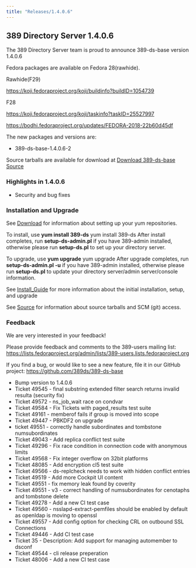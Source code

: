 ```yaml
---
title: "Releases/1.4.0.6"
---
```


389 Directory Server 1.4.0.6
-----------------------------

The 389 Directory Server team is proud to announce 389-ds-base version 1.4.0.6

Fedora packages are available on Fedora 28(rawhide).

Rawhide(F29)

<https://koji.fedoraproject.org/koji/buildinfo?buildID=1054739>

F28

<https://koji.fedoraproject.org/koji/taskinfo?taskID=25527997>

<https://bodhi.fedoraproject.org/updates/FEDORA-2018-22b60d45df>

The new packages and versions are:

-   389-ds-base-1.4.0.6-2

Source tarballs are available for download at [Download 389-ds-base Source](https://releases.pagure.org/389-ds-base/389-ds-base-1.4.0.6.tar.bz2)

### Highlights in 1.4.0.6

- Security and bug fixes

### Installation and Upgrade 

See [Download](../download.html) for information about setting up your yum repositories.

To install, use **yum install 389-ds** yum install 389-ds After install completes, run **setup-ds-admin.pl** if you have 389-admin installed, otherwise please run **setup-ds.pl** to set up your directory server.

To upgrade, use **yum upgrade** yum upgrade After upgrade completes, run **setup-ds-admin.pl -u** if you have 389-admin installed, otherwise please run **setup-ds.pl** to update your directory server/admin server/console information.

See [Install\_Guide](../legacy/install-guide.html) for more information about the initial installation, setup, and upgrade

See [Source](../development/source.html) for information about source tarballs and SCM (git) access.

### Feedback

We are very interested in your feedback!

Please provide feedback and comments to the 389-users mailing list: <https://lists.fedoraproject.org/admin/lists/389-users.lists.fedoraproject.org>

If you find a bug, or would like to see a new feature, file it in our GitHub project: <https://github.com/389ds/389-ds-base>

- Bump version to 1.4.0.6
- Ticket 49545 - final substring extended filter search returns invalid resulta (security fix)
- Ticket 49572 - ns_job_wait race on condvar
- Ticket 49584 - Fix Tickets with paged_results test suite
- Ticket 49161 - memberof fails if group is moved into scope
- Ticket 49447 - PBKDF2 on upgrade
- ticket 49551 - correctly handle subordinates and tombstone numsubordinates
- Ticket 49043 - Add replica conflict test suite
- Ticket 49296 - Fix race condition in connection code with  anonymous limits
- Ticket 49568 - Fix integer overflow on 32bit platforms
- Ticket 48085 - Add encryption cl5 test suite
- Ticket 49566 - ds-replcheck needs to work with hidden conflict entries
- Ticket 49519 - Add more Cockpit UI content
- Ticket 49551 - fix memory leak found by coverity
- Ticket 49551 - v3 - correct handling of numsubordinates for cenotaphs and tombstone delete
- Ticket 49278 - Add a new CI test case
- Ticket 49560 - nsslapd-extract-pemfiles should be enabled by default as openldap is moving to openssl
- Ticket 49557 - Add config option for checking CRL on outbound SSL Connections
- Ticket 49446 - Add CI test case
- Ticket 35 -    Description: Add support for managing automember to dsconf
- Ticket 49544 - cli release preperation
- Ticket 48006 - Add a new CI test case

